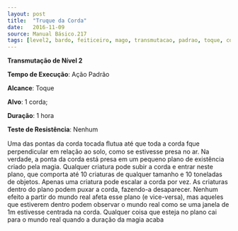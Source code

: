 ```yaml
---
layout: post
title:  "Truque da Corda"
date:   2016-11-09
source: Manual Básico.217
tags: [level2, bardo, feiticeiro, mago, transmutacao, padrao, toque, corda, hora, nenhum]
---
```


**Transmutação de Nível 2**

**Tempo de Execução**: Ação Padrão

**Alcance**: Toque

**Alvo**: 1 corda;

**Duração**: 1 hora

**Teste de Resistência**: Nenhum

Uma das pontas da corda tocada ﬂutua até que toda a corda fque perpendicular em relação ao solo, como se estivesse presa no ar. Na verdade, a ponta da corda
está presa em um pequeno plano de existência criado pela magia. Qualquer criatura pode subir a corda e entrar neste plano, que comporta até 10 criaturas de qualquer tamanho e 10 toneladas de objetos. Apenas uma criatura pode escalar a corda por vez.
As criaturas dentro do plano podem puxar a corda, fazendo-a desaparecer. Nenhum efeito a partir do mundo real afeta esse plano (e vice-versa), mas aqueles que estiverem dentro podem observar o mundo real como se uma janela de 1m estivesse
centrada na corda.
Qualquer coisa que esteja no plano cai para o mundo real quando a duração da magia acaba